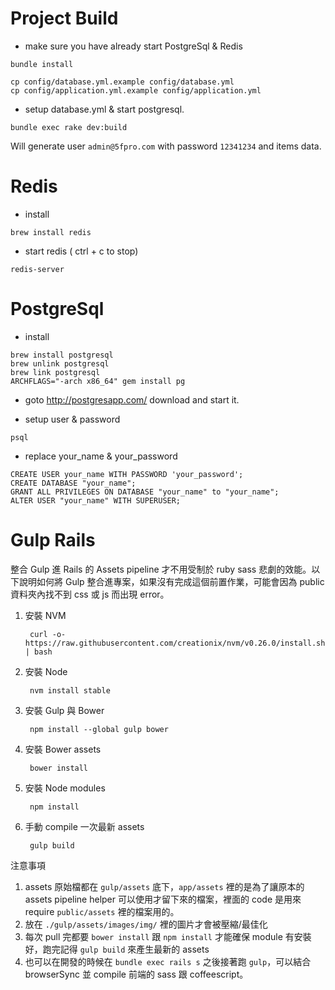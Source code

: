 Project Build
===============

- make sure you have already start PostgreSql & Redis

```
bundle install
```

```
cp config/database.yml.example config/database.yml
cp config/application.yml.example config/application.yml
```

- setup database.yml & start postgresql.

```
bundle exec rake dev:build
```

Will generate user `admin@5fpro.com` with password `12341234` and items data.


Redis
================

- install

```
brew install redis
```

- start redis ( ctrl + c to stop)

```
redis-server
```

PostgreSql
=================

- install

```
brew install postgresql
brew unlink postgresql
brew link postgresql
ARCHFLAGS="-arch x86_64" gem install pg
```

- goto http://postgresapp.com/ download and start it.

- setup user & password

```
psql
```

- replace your_name & your_password

```
CREATE USER your_name WITH PASSWORD 'your_password';
CREATE DATABASE "your_name";
GRANT ALL PRIVILEGES ON DATABASE "your_name" to "your_name";
ALTER USER "your_name" WITH SUPERUSER;
```


Gulp Rails
=============================

整合 Gulp 進 Rails 的 Assets pipeline 才不用受制於 ruby sass 悲劇的效能。以下說明如何將 Gulp 整合進專案，如果沒有完成這個前置作業，可能會因為 public 資料夾內找不到 css 或 js 而出現 error。

1. 安裝 NVM
        
        curl -o- https://raw.githubusercontent.com/creationix/nvm/v0.26.0/install.sh | bash

2. 安裝 Node

        nvm install stable

3. 安裝 Gulp 與 Bower

        npm install --global gulp bower

4. 安裝 Bower assets

        bower install

5. 安裝 Node modules

        npm install

6. 手動 compile 一次最新 assets

        gulp build

注意事項

1. assets 原始檔都在 `gulp/assets` 底下，`app/assets` 裡的是為了讓原本的 assets pipeline helper 可以使用才留下來的檔案，裡面的 code 是用來 require `public/assets` 裡的檔案用的。
1. 放在 `./gulp/assets/images/img/` 裡的圖片才會被壓縮/最佳化
2. 每次 pull 完都要 `bower install` 跟 `npm install` 才能確保 module 有安裝好，跑完記得 `gulp build` 來產生最新的 assets
3. 也可以在開發的時候在 `bundle exec rails s` 之後接著跑 `gulp`，可以結合 browserSync 並 compile 前端的 sass 跟 coffeescript。